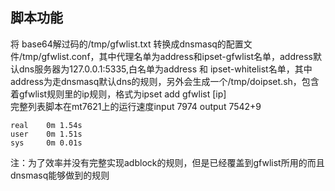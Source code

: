 ## 脚本功能
将 base64解过码的/tmp/gfwlist.txt 转换成dnsmasq的配置文件/tmp/gfwlist.conf，其中代理名单为address和ipset-gfwlist名单，address默认dns服务器为127.0.0.1:5335,白名单为address 和 ipset-whitelist名单，其中address为走dnsmasq默认dns的规则，另外会生成一个/tmp/doipset.sh，包含着gfwlist规则里的ip规则，格式为ipset add gfwlist [ip] <br>
完整列表脚本在mt7621上的运行速度input 7974 output 7542+9
```
real    0m 1.54s
user    0m 1.51s
sys     0m 0.01s
```
注：为了效率并没有完整实现adblock的规则，但是已经覆盖到gfwlist所用的而且dnsmasq能够做到的规则
